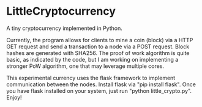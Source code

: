 # LittleCryptocurrency
A tiny cryptocurrency implemented in Python. 

Currently, the program allows for clients to mine a coin (block) via a HTTP GET request and send a transaction to a node via a POST request. Block hashes are generated with SHA256. The proof of work algorithm is quite basic, as indicated by the code, but I am working on implementing a stronger PoW algorithm, one that may leverage multiple cores.

This experimental currency uses the flask framework to implement communication between the nodes. Install flask via "pip install flask". Once you have flask installed on your system, just run "python little_crypto.py". Enjoy!

